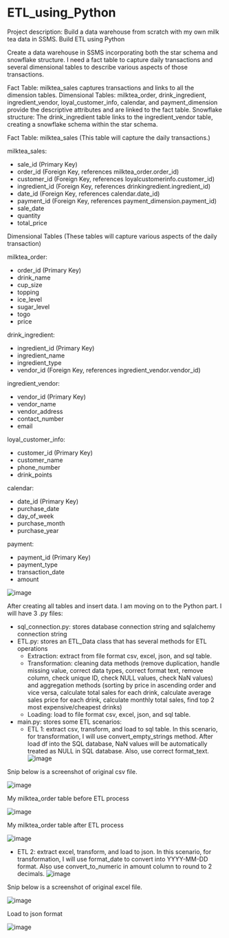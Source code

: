 # ETL_using_Python
Project description: Build a data warehouse from scratch with my own milk tea data in SSMS. Build ETL using Python

Create a data warehouse in SSMS incorporating both the star schema and snowflake structure. I need a fact table to capture daily transactions and several dimensional tables to describe various aspects of those transactions.

Fact Table: milktea_sales captures transactions and links to all the dimension tables.
Dimensional Tables: milktea_order, drink_ingredient, ingredient_vendor, loyal_customer_info, calendar, and payment_dimension provide the descriptive attributes and are linked to the fact table.
Snowflake structure: The drink_ingredient table links to the ingredient_vendor table, creating a snowflake schema within the star schema.

Fact Table: milktea_sales (This table will capture the daily transactions.)

milktea_sales:
- sale_id (Primary Key)
- order_id (Foreign Key, references milktea_order.order_id)
- customer_id (Foreign Key, references loyalcustomerinfo.customer_id)
- ingredient_id (Foreign Key, references drinkingredient.ingredient_id)
- date_id (Foreign Key, references calendar.date_id)
- payment_id (Foreign Key, references payment_dimension.payment_id)
- sale_date 
- quantity 
- total_price

Dimensional Tables (These tables will capture various aspects of the daily transaction)

milktea_order:
- order_id (Primary Key)
- drink_name 
- cup_size 
- topping 
- ice_level 
- sugar_level 
- togo 
- price
  
drink_ingredient:
- ingredient_id (Primary Key)
- ingredient_name 
- ingredient_type 
- vendor_id (Foreign Key, references ingredient_vendor.vendor_id)

ingredient_vendor:
- vendor_id (Primary Key)
- vendor_name
- vendor_address 
- contact_number
- email
  
loyal_customer_info:
- customer_id (Primary Key)
- customer_name 
- phone_number 
- drink_points

calendar:
- date_id (Primary Key)
- purchase_date 
- day_of_week 
- purchase_month 
- purchase_year

payment:
- payment_id (Primary Key)
- payment_type 
- transaction_date 
- amount
  
![image](https://github.com/user-attachments/assets/a15ac745-4478-4a1b-b810-baf0ec501408)

After creating all tables and insert data. I am moving on to the Python part.
I will have 3 .py files: 

- sql_connection.py: stores database connection string and sqlalchemy connection string
- ETL.py: stores an ETL_Data class that has several methods for ETL operations
  - Extraction: extract from file format csv, excel, json, and sql table.
  - Transformation: cleaning data methods (remove duplication, handle missing value, correct data types, correct format text, remove column, check unique ID, check NULL values, check NaN values) and aggregation methods (sorting by price in ascending order and vice versa, calculate total sales for each drink, calculate average sales price for each drink, calculate monthly total sales, find top 2 most expensive/cheapest drinks)
  - Loading: load to file format csv, excel, json, and sql table. 
- main.py: stores some ETL scenarios:
  - ETL 1: extract csv, transform, and load to sql table. In this scenario, for transformation, I will use convert_empty_strings method. After load df into the SQL database, NaN values will be automatically treated as NULL in SQL database. Also, use correct format_text.
![image](https://github.com/user-attachments/assets/1fba629b-4952-4347-a29a-280085e95b77)

Snip below is a screenshot of original csv file.

![image](https://github.com/user-attachments/assets/74ccdc7d-9766-47f4-9295-a6ef7b691a95)

My milktea_order table before ETL process

![image](https://github.com/user-attachments/assets/e82abdc6-2e61-4f93-9d9b-2d0dba5f4b68)

My milktea_order table after ETL process

![image](https://github.com/user-attachments/assets/18658435-4214-4502-aabd-8716a48cb358)

  - ETL 2: extract excel, transform, and load to json. In this scenario, for transformation, I will use format_date to convert into YYYY-MM-DD format. Also use convert_to_numeric in amount column to round to 2 decimals.
![image](https://github.com/user-attachments/assets/88cdd206-00c3-4dbb-b7a8-e786d6e7bf4b)

Snip below is a screenshot of original excel file.

![image](https://github.com/user-attachments/assets/054f72f9-6d10-4538-b116-424d2cb2e232)

Load to json format

![image](https://github.com/user-attachments/assets/0fdc5f97-bd99-4619-891b-14ee12a1e5bd)









